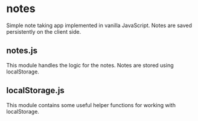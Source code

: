 # notes

Simple note taking app implemented in vanilla JavaScript. Notes are saved
persistently on the client side.

## notes.js

This module handles the logic for the notes. Notes are stored using localStorage.

## localStorage.js

This module contains some useful helper functions for working with localStorage.
